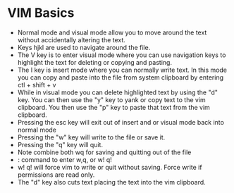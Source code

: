 # VIM Basics

- Normal mode and visual mode allow you to move around the text without accidentally altering the text.
- Keys hjkl are used to navigate around the file.
- The V key is to enter visual mode where you can use navigation keys to highlight the text for deleting or copying and pasting. 
- The I key is insert mode where you can normally write text. In this mode you can copy and paste into the file from system clipboard by entering ctl + shift + v
- While in visual mode you can delete highlighted text by using the "d" key. You can then use the "y" key to yank or copy text to the vim clipboard. You then use the "p" key to paste that text from the vim clipboard.
- Pressing the esc key will exit out of insert and or visual mode back into normal mode
- Pressing the "w" key will write to the file or save it. 
- Pressing the "q" key will quit.
- Note combine both wq for saving and quitting out of the file
- : command to enter w,q, or w! q! 
- w! q! will force vim to write or quit without saving. Force write if permissions are read only.
- The "d" key also cuts text placing the text into the vim clipboard.